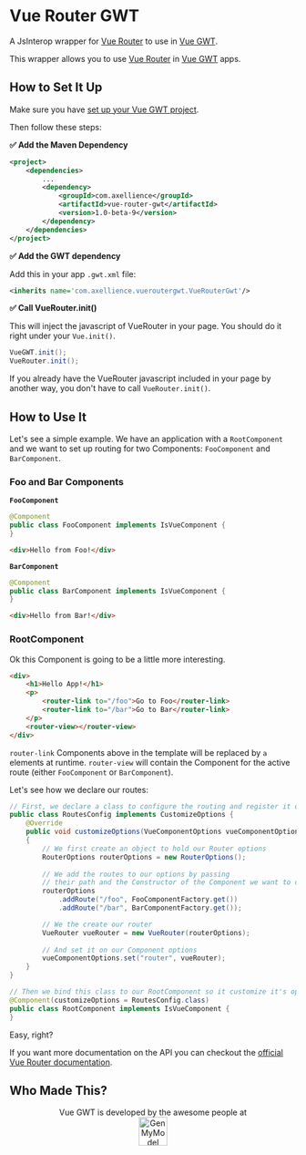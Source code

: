 # Vue Router GWT

A JsInterop wrapper for [Vue Router](https://github.com/vuejs/vue-router) to use in [Vue GWT](https://vuegwt.github.io/vue-gwt/).

This wrapper allows you to use [Vue Router](https://github.com/vuejs/vue-router) in [Vue GWT](https://vuegwt.github.io/vue-gwt/) apps.

## How to Set It Up

Make sure you have [set up your Vue GWT project](https://vuegwt.github.io/vue-gwt/project-setup.html).

Then follow these steps:

**✅ Add the Maven Dependency**

```xml
<project>
    <dependencies>
        ...
        <dependency>
            <groupId>com.axellience</groupId>
            <artifactId>vue-router-gwt</artifactId>
            <version>1.0-beta-9</version>
        </dependency>
    </dependencies>
</project>
```

**✅ Add the GWT dependency**

Add this in your app `.gwt.xml` file:

```xml
<inherits name='com.axellience.vueroutergwt.VueRouterGwt'/>
```

**✅ Call VueRouter.init()**

This will inject the javascript of VueRouter in your page.
You should do it right under your `Vue.init()`.

```java
VueGWT.init();
VueRouter.init();
```

If you already have the VueRouter javascript included in your page by another way, you don't have to call `VueRouter.init()`.

## How to Use It

Let's see a simple example.
We have an application with a `RootComponent` and we want to set up routing for two Components: `FooComponent` and `BarComponent`.

### Foo and Bar Components

**`FooComponent`**

```java
@Component
public class FooComponent implements IsVueComponent {
}
```

```html
<div>Hello from Foo!</div>
```

**`BarComponent`**

```java
@Component
public class BarComponent implements IsVueComponent {
}
```

```html
<div>Hello from Bar!</div>
```

### RootComponent

Ok this Component is going to be a little more interesting.

```html
<div>
    <h1>Hello App!</h1>
    <p>
        <router-link to="/foo">Go to Foo</router-link>
        <router-link to="/bar">Go to Bar</router-link>
    </p>
    <router-view></router-view>
</div>
```

`router-link` Components above in the template will be replaced by `a` elements at runtime.
`router-view` will contain the Component for the active route (either `FooComponent` or `BarComponent`).

Let's see how we declare our routes:

```java
// First, we declare a class to configure the routing and register it on some component options
public class RoutesConfig implements CustomizeOptions {
    @Override
    public void customizeOptions(VueComponentOptions vueComponentOptions)
    {
        // We first create an object to hold our Router options
        RouterOptions routerOptions = new RouterOptions();
        
        // We add the routes to our options by passing
        // their path and the Constructor of the Component we want to display on them
        routerOptions
            .addRoute("/foo", FooComponentFactory.get())
            .addRoute("/bar", BarComponentFactory.get());

        // We the create our router
        VueRouter vueRouter = new VueRouter(routerOptions);
        
        // And set it on our Component options
        vueComponentOptions.set("router", vueRouter);
    }
}
```

```java
// Then we bind this class to our RootComponent so it customize it's options
@Component(customizeOptions = RoutesConfig.class)
public class RootComponent implements IsVueComponent {
}
```

Easy, right?

If you want more documentation on the API you can checkout the [official Vue Router documentation](https://router.vuejs.org/).

## Who Made This?

<p align="center">
    Vue GWT is developed by the awesome people at<br/>
    <a href="https://www.genmymodel.com" target="_blank">
        <img src="https://vuegwt.github.io/vue-gwt/resources/images/GenMyModel-Logo-Black.png" alt="GenMyModel" height="50"/>
    </a>
</p>
